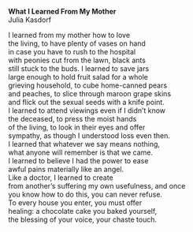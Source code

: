  **What I Learned From My Mother**    
Julia Kasdorf   
   
I learned from my mother how to love   
the living, to have plenty of vases on hand   
in case you have to rush to the hospital   
with peonies cut from the lawn, black ants   
still stuck to the buds. I learned to save jars   
large enough to hold fruit salad for a whole   
grieving household, to cube home-canned pears   
and peaches, to slice through maroon grape skins   
and flick out the sexual seeds with a knife point.   
I learned to attend viewings even if I didn’t know   
the deceased, to press the moist hands   
of the living, to look in their eyes and offer   
sympathy, as though I understood loss even then.   
I learned that whatever we say means nothing,   
what anyone will remember is that we came.   
I learned to believe I had the power to ease   
awful pains materially like an angel.   
Like a doctor, I learned to create   
from another’s suffering my own usefulness, and once   
you know how to do this, you can never refuse.   
To every house you enter, you must offer   
healing: a chocolate cake you baked yourself,   
the blessing of your voice, your chaste touch. 